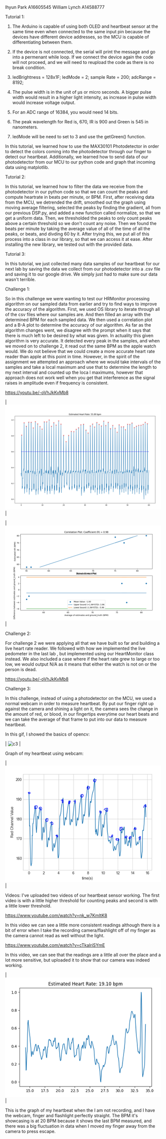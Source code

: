 Ihyun Park A16605545
William Lynch A14588777

Tutorial 1:

1. The Arduino is capable of using both OLED and heartbeat sensor at the same time even when connected to the same input pin because the devices have different device addresses, so the MCU is capable of differentiating between them.

2. If the device is not connected, the serial will print the message and go into a permenant while loop. If we connect the device again the code will not proceed, and we will need to reupload the code as there is no break condition.

3. 
    ledBrightness = 128x1F;
    ledMode = 2;
    sample Rate = 200;
    adcRange = 8192;
4. The pulse width is in the unit of μs or micro seconds. A bigger pulse width would result in a higher light intensity, as increase in pulse width would increase voltage output.

5. For an ADC range of 16384, you would need 14 bits.

6. The peak wavelength for Red is, 670, IR is 900 and Green is 545 in nanometers.

7. ledMode will be need to set to 3 and use the getGreen() function.

In this tutorial, we learned how to use the MAX30101 Photodetector in order to detect the colors coming into the photodetector through our finger to detect our heartbeat. Additionally, we learned how to send data of our photodetector from our MCU to our python code and graph that incoming data using matplotlib.

Tutorial 2:

In this tutorial, we learned how to filter the data we receive from the photodetector in our python code so that we can count the peaks and compute heartrate in beats per minute, or BPM. First, after receiving data from the MCU, we detrended the drift, smoothed out the graph using moving average filtering, selected the peaks by finding the gradient, all from our previous DSP.py, and added a new function called normalize, so that we get a uniform data. Then, we thresholded the peaks to only count peaks above a certain threshold so we don't count any noise. Then we found the beats per minute by taking the average value of all of the time of all the peaks, or beats, and divding 60 by it. After trying this, we put all of this process into a class in our library, so that we can access it at ease. After installing the new library, we tested out with the provided data.

Tutorial 3:

In this tutorial, we just collected many data samples of our heartbeat for our next lab by saving the data we collect from our photodetector into a .csv file and saving it to our google drive. We simply just had to make sure our data wasn't terrible.

Challenge 1:

So in this challenge we were wanting to test our HRMonitor processing algorithm on our sampled data from earlier and try to find ways to improve the accuracy of the algorithm.
First, we used OS library to iterate through all of the csv files where our samples are.  And then filled an array with the determined BPM for each sampled data. We then
used a correlation plot and a B-A plot to determine the accuracy of our algorithm.
As far as the algorithm changes went, we disagree with the prompt when it says that there is much left to be desired by what was given.  In actuality this given algorithm
is very accurate.  It detected every peak in the samples, and when we moved on to challenge 2, it read out the same BPM as the apple watch would.  We do not believe
that we could create a more accurate heart rate reader than apple at this point in time.  However, in the spirit of the assignment we attempted an approach where
we would take intervals of the samples and take a local maximum and use that to determine the length to my next interval and counted up the loca l maximums, however
that approach does not work well when you get that interference as the signal raises in amplitude even if frequency is consistent.

https://youtu.be/-oVhJkKvMb8

| ![c1_algo](images/c1_algo.PNG) |

| ![c1_plot](images/c1_plot.PNG) |

Challenge 2:

For challenge 2 we were applying all that we have built so far and building a live heart rate reader.  We followed with how we implemented the live pedometer in the last
lab , but implemented using our HeartMonitor class instead.  We also included a case where if the heart rate grew to large or too low, we would output N/A as it means that
either the watch is not on or the person is dead.

https://youtu.be/-oVhJkKvMb8

Challenge 3:

In this challenge, instead of using a photodetector on the MCU, we used a normal webcam in order to measure heartbeat. By put our finger right up against the camera and shining a light on it, the camera sees the change in the amount of red, or blood, in our fingertips everytime our heart beats and we can take the average of that frame to put into our data to measure heartbeat. 

In this gif, I showed the basics of opencv:

| ![c3](images/Canny_edge_detection_opencv.gif) |

Graph of my heartbeat using webcam:

| ![c3_graf](images/c3_tutorial_ppg.PNG) |

Videos:
I've uploaded two videos of our heartbeat sensor working. The first video is with a little higher threshold for counting peaks and second is with a little lower threshold.

https://www.youtube.com/watch?v=nk_w7KmItK8

In this video we can see a little more consistent readings although there is a bit of error when I take the recording camera/flashlight off of my finger as the camera cannot read as well without the light.

https://www.youtube.com/watch?v=cTkaIriSYmE

In this video, we can see that the readings are a little all over the place and a lot more sensitive, but uploaded it to show that our camera was indeed working.

| ![c3_graf_2](images/c3.PNG) |

This is the graph of my heartbeat when the I am not recording, and I have the webcam, finger and flashlight perfectly straight. The BPM it's showcasing is at 20 BPM because it shows the last BPM measured, and there was a big fluctuation in data when I moved my finger away from the camera to press escape.